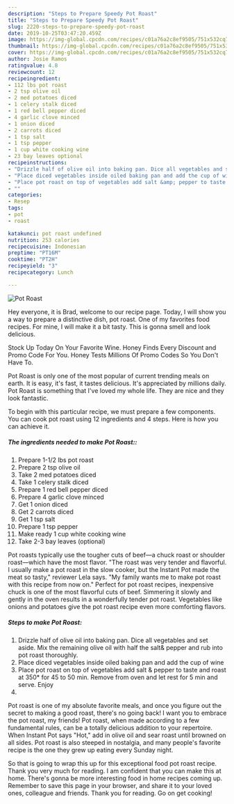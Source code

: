 ```yaml
---
description: "Steps to Prepare Speedy Pot Roast"
title: "Steps to Prepare Speedy Pot Roast"
slug: 2220-steps-to-prepare-speedy-pot-roast
date: 2019-10-25T03:47:20.459Z
image: https://img-global.cpcdn.com/recipes/c01a76a2c8ef9505/751x532cq70/pot-roast-recipe-main-photo.jpg
thumbnail: https://img-global.cpcdn.com/recipes/c01a76a2c8ef9505/751x532cq70/pot-roast-recipe-main-photo.jpg
cover: https://img-global.cpcdn.com/recipes/c01a76a2c8ef9505/751x532cq70/pot-roast-recipe-main-photo.jpg
author: Josie Ramos
ratingvalue: 4.8
reviewcount: 12
recipeingredient:
- 112 lbs pot roast
- 2 tsp olive oil
- 2 med potatoes diced
- 1 celery stalk diced
- 1 red bell pepper diced
- 4 garlic clove minced
- 1 onion diced
- 2 carrots diced
- 1 tsp salt
- 1 tsp pepper
- 1 cup white cooking wine
- 23 bay leaves optional
recipeinstructions:
- "Drizzle half of olive oil into baking pan. Dice all vegetables and set aside. Mix the remaining olive oil with half the salt&amp; pepper and rub into pot roast thoroughly."
- "Place diced vegetables inside oiled baking pan and add the cup of wine"
- "Place pot roast on top of vegetables add salt &amp; pepper to taste and roast at 350* for 45 to 50 min. Remove from oven and let rest for 5 min and serve. Enjoy"
- ""
categories:
- Resep
tags:
- pot
- roast

katakunci: pot roast undefined
nutrition: 253 calories
recipecuisine: Indonesian
preptime: "PT16M"
cooktime: "PT2H"
recipeyield: "3"
recipecategory: Lunch

---
```



![Pot Roast](https://img-global.cpcdn.com/recipes/c01a76a2c8ef9505/751x532cq70/pot-roast-recipe-main-photo.jpg)

Hey everyone, it is Brad, welcome to our recipe page. Today, I will show you a way to prepare a distinctive dish, pot roast. One of my favorites food recipes. For mine, I will make it a bit tasty. This is gonna smell and look delicious.

Stock Up Today On Your Favorite Wine. Honey Finds Every Discount and Promo Code For You. Honey Tests Millions Of Promo Codes So You Don&#39;t Have To.

Pot Roast is only one of the most popular of current trending meals on earth. It is easy, it's fast, it tastes delicious. It's appreciated by millions daily. Pot Roast is something that I've loved my whole life. They are nice and they look fantastic.


To begin with this particular recipe, we must prepare a few components. You can cook pot roast using 12 ingredients and 4 steps. Here is how you can achieve it.

##### The ingredients needed to make Pot Roast::

1. Prepare 1-1/2 lbs pot roast
1. Prepare 2 tsp olive oil
1. Take 2 med potatoes diced
1. Take 1 celery stalk diced
1. Prepare 1 red bell pepper diced
1. Prepare 4 garlic clove minced
1. Get 1 onion diced
1. Get 2 carrots diced
1. Get 1 tsp salt
1. Prepare 1 tsp pepper
1. Make ready 1 cup white cooking wine
1. Take 2-3 bay leaves (optional)


Pot roasts typically use the tougher cuts of beef—a chuck roast or shoulder roast—which have the most flavor. &#34;The roast was very tender and flavorful. I usually make a pot roast in the slow cooker, but the Instant Pot made the meat so tasty,&#34; reviewer Lela says. &#34;My family wants me to make pot roast with this recipe from now on.&#34; Perfect for pot roast recipes, inexpensive chuck is one of the most flavorful cuts of beef. Simmering it slowly and gently in the oven results in a wonderfully tender pot roast. Vegetables like onions and potatoes give the pot roast recipe even more comforting flavors. 

##### Steps to make Pot Roast:

1. Drizzle half of olive oil into baking pan. Dice all vegetables and set aside. Mix the remaining olive oil with half the salt&amp; pepper and rub into pot roast thoroughly.
1. Place diced vegetables inside oiled baking pan and add the cup of wine
1. Place pot roast on top of vegetables add salt &amp; pepper to taste and roast at 350* for 45 to 50 min. Remove from oven and let rest for 5 min and serve. Enjoy
1. 


Pot roast is one of my absolute favorite meals, and once you figure out the secret to making a good roast, there&#39;s no going back! I want you to embrace the pot roast, my friends! Pot roast, when made according to a few fundamental rules, can be a totally delicious addition to your repertoire. When Instant Pot says &#34;Hot,&#34; add in olive oil and sear roast until browned on all sides. Pot roast is also steeped in nostalgia, and many people&#39;s favorite recipe is the one they grew up eating every Sunday night. 

So that is going to wrap this up for this exceptional food pot roast recipe. Thank you very much for reading. I am confident that you can make this at home. There's gonna be more interesting food in home recipes coming up. Remember to save this page in your browser, and share it to your loved ones, colleague and friends. Thank you for reading. Go on get cooking!
